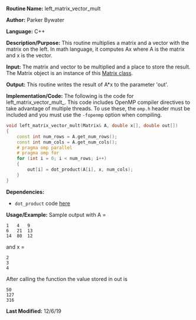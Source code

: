**Routine Name:** left\_matrix\_vector\_mult

**Author:** Parker Bywater

**Language:** C++ 

**Description/Purpose:** This routine multiplies a matrix and a vector with the matrix on the left.
In math language, it computes Ax where A is the matrix and x is the vector. 

**Input:** The matrix and vector to be multiplied and a place to store the result. The Matrix object is an instance of this [Matrix class](../src/Matrix.cpp).
 
**Output:** This routine writes the result of A\*x to the parameter 'out'.  

**Implementation/Code:** The following is the code for left\_matrix\_vector\_mult\_. This code includes OpenMP compiler directives to take advantage of multiple threads. To use these, the `omp.h` header
must be included and you must use the `-fopenmp` option when compiling.   

```C++
void left_matrix_vector_mult(Matrix& A, double x[], double out[])
{ 
    const int num_rows = A.get_num_rows(); 
    const int num_cols = A.get_num_cols(); 
    # pragma omp parallel 
    # pragma omp for
    for (int i = 0; i < num_rows; i++)
    {
        out[i] = dot_product(A[i], x, num_cols);
    }    
}
```
**Dependencies:**
* `dot_product` code [here](./dot_product.md)


**Usage/Example:** Sample output with A =   

    1   4   9
    6   21  13
    14  80  12

and x = 
    
    2
    3 
    4

After calling the function the value stored in out is  
    
    50
    127
    316

**Last Modified:** 12/6/19 
